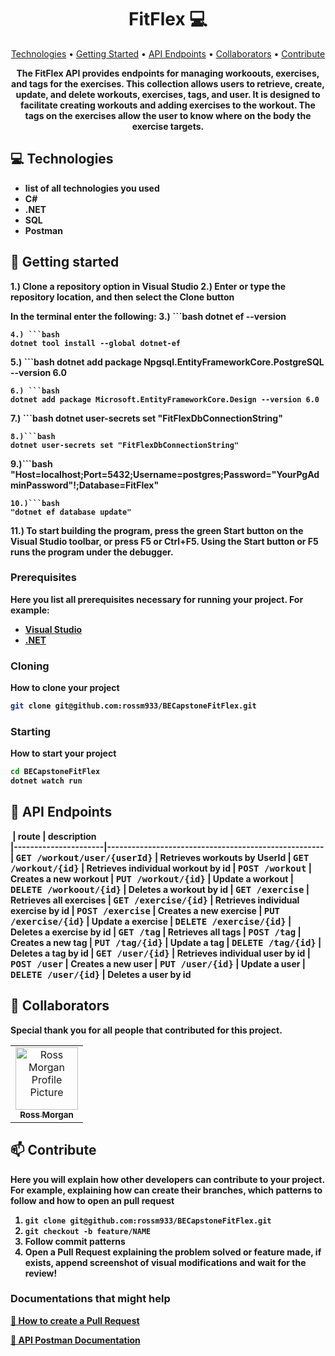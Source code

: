 <h1 align="center" style="font-weight: bold;">FitFlex 💻</h1>

<p align="center">
 <a href="#tech">Technologies</a> • 
 <a href="#started">Getting Started</a> • 
  <a href="#routes">API Endpoints</a> •
 <a href="#colab">Collaborators</a> •
 <a href="#contribute">Contribute</a>
</p>

<p align="center">
    <b>The FitFlex API provides endpoints for managing workoouts, exercises, and tags for the exercises. This collection allows users to retrieve, create, update, and delete workouts, exercises, tags, and user. It is designed to facilitate creating workouts and adding exercises to the workout. The tags on the exercises allow the user to know where on the body the exercise targets. 
</p>

<h2 id="technologies">💻 Technologies</h2>

- list of all technologies you used
- C#
- .NET
- SQL
- Postman

<h2 id="started">🚀 Getting started</h2>

1.) Clone a repository option in Visual Studio 
2.) Enter or type the repository location, and then select the Clone button<br>

In the terminal enter the following: 
3.) ```bash
dotnet ef --version
```
4.) ```bash
dotnet tool install --global dotnet-ef
```
5.) ```bash
dotnet add package Npgsql.EntityFrameworkCore.PostgreSQL --version 6.0
```
6.) ```bash
dotnet add package Microsoft.EntityFrameworkCore.Design --version 6.0
```
7.) ```bash
dotnet user-secrets set "FitFlexDbConnectionString"
```
8.)```bash
dotnet user-secrets set "FitFlexDbConnectionString"
```
9.)```bash
"Host=localhost;Port=5432;Username=postgres;Password="YourPgAdminPassword"!;Database=FitFlex"
```
10.)```bash
"dotnet ef database update"
```
11.) To start building the program, press the green Start button on the Visual Studio toolbar, or press F5 or Ctrl+F5. Using the Start button or F5 runs the program under the debugger.

<h3>Prerequisites</h3>

Here you list all prerequisites necessary for running your project. For example:

- [Visual Studio](https://visualstudio.microsoft.com/)
- [.NET](https://dotnet.microsoft.com/en-us/download/dotnet/8.0)

<h3>Cloning</h3>

How to clone your project

```bash
git clone git@github.com:rossm933/BECapstoneFitFlex.git
```

<h3>Starting</h3>

How to start your project

```bash
cd BECapstoneFitFlex
dotnet watch run
```

<h2 id="routes">📍 API Endpoints</h2>

​
| route               | description                                          
|----------------------|-----------------------------------------------------
| <kbd>GET /workout/user/{userId}</kbd>     | Retrieves workouts by UserId
| <kbd>GET /workout/{id}</kbd>     | Retrieves individual workout by id
| <kbd>POST /workout</kbd>     | Creates a new workout
| <kbd>PUT /workout/{id}</kbd>     | Update a workout
| <kbd>DELETE /workoout/{id}</kbd>     | Deletes a workout by id
| <kbd>GET /exercise</kbd>     | Retrieves all exercises
| <kbd>GET /exercise/{id}</kbd>     | Retrieves individual exercise by id
| <kbd>POST /exercise</kbd>     | Creates a new exercise
| <kbd>PUT /exercise/{id}</kbd>     | Update a exercise
| <kbd>DELETE /exercise/{id}</kbd>     | Deletes a exercise by id
| <kbd>GET /tag</kbd>     | Retrieves all tags
| <kbd>POST /tag</kbd>     | Creates a new tag
| <kbd>PUT /tag/{id}</kbd>     | Update a tag
| <kbd>DELETE /tag/{id}</kbd>     | Deletes a tag by id
| <kbd>GET /user/{id}</kbd>     | Retrieves individual user by id
| <kbd>POST /user</kbd>     | Creates a new user
| <kbd>PUT /user/{id}</kbd>     | Update a user
| <kbd>DELETE /user/{id}</kbd>     | Deletes a user by id


<h2 id="colab">🤝 Collaborators</h2>

Special thank you for all people that contributed for this project.

<table>
  <tr>
    <td align="center">
      <a href="https://github.com/rossm933">
        <img src="https://avatars.githubusercontent.com/u/148557558?v=4" width="100px;" alt="Ross Morgan Profile Picture"/><br>
        <sub>
          <b>Ross Morgan</b>
        </sub>
      </a>
    </td>
  </tr>
</table>

<h2 id="contribute">📫 Contribute</h2>

Here you will explain how other developers can contribute to your project. For example, explaining how can create their branches, which patterns to follow and how to open an pull request

1. `git clone git@github.com:rossm933/BECapstoneFitFlex.git`
2. `git checkout -b feature/NAME`
3. Follow commit patterns
4. Open a Pull Request explaining the problem solved or feature made, if exists, append screenshot of visual modifications and wait for the review!

<h3>Documentations that might help</h3>

[📝 How to create a Pull Request](https://www.atlassian.com/br/git/tutorials/making-a-pull-request)

[💾 API Postman Documentation]()
